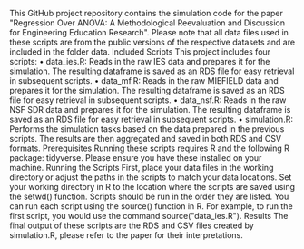 This GitHub project repository contains the simulation code for the paper "Regression Over ANOVA: A Methodological Reevaluation and Discussion for Engineering Education Research". Please note that all data files used in these scripts are from the public versions of the respective datasets and are included in the folder data.
Included Scripts
This project includes four scripts:
•	data_ies.R: Reads in the raw IES data and prepares it for the simulation. The resulting dataframe is saved as an RDS file for easy retrieval in subsequent scripts.
•	data_mf.R: Reads in the raw MIEFIELD data and prepares it for the simulation. The resulting dataframe is saved as an RDS file for easy retrieval in subsequent scripts.
•	data_nsf.R: Reads in the raw NSF SDR data and prepares it for the simulation. The resulting dataframe is saved as an RDS file for easy retrieval in subsequent scripts.
•	simulation.R: Performs the simulation tasks based on the data prepared in the previous scripts. The results are then aggregated and saved in both RDS and CSV formats.
Prerequisites
Running these scripts requires R and the following R package: tidyverse. Please ensure you have these installed on your machine.
Running the Scripts
First, place your data files in the working directory or adjust the paths in the scripts to match your data locations. Set your working directory in R to the location where the scripts are saved using the setwd() function.
Scripts should be run in the order they are listed. You can run each script using the source() function in R. For example, to run the first script, you would use the command source("data_ies.R").
Results
The final output of these scripts are the RDS and CSV files created by simulation.R, please refer to the paper for their interpretations.
